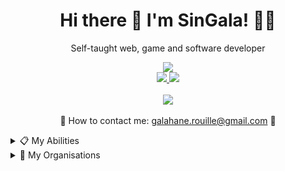 <h1 align='center'>
Hi there 👋 I'm SinGala! 👨‍💻
</h1>

<p align='center'>
Self-taught web, game and software developer
  <br/>
</p>

<p align='center'>
  <img src="https://komarev.com/ghpvc/?username=Sin-Gala"></a><br/>
  <a href='https://www.linkedin.com/in/galahane-rouille-poirel-641196183/' target='_blank'>
  <img src="https://img.shields.io/badge/LinkedIn-0077B5?style=for-the-badge&logo=linkedin&logoColor=white" />
</a>
<a href='https://twitter.com/sin_gala' target='_blank'>
  <img src="https://img.shields.io/badge/Twitter-1DA1F2?style=for-the-badge&logo=twitter&logoColor=white" />
</a>
  <br/>
  <br/>

<!--<img src="https://github-readme-stats.vercel.app/api/?username=Sin-Gala&count_private=true&theme=tokyonight&showicons=true" />-->
<img src="https://github-readme-stats.vercel.app/api/top-langs/?username=Sin-Gala&theme=tokyonight" />


<br />
<br/>
📧 How to contact me: <a href='mailto:galahane.rouille@gmail.com'>galahane.rouille@gmail.com</a> 📧
</p>

<details>
  <summary>📋 My Abilities</summary>
  
### My coding abilities
|  Working with (Languages) | Learning  |    |  Working with (Softwares & Frameworks) | Learning      |
| :------------------------:|:---------:|----| :-------------------------------------:|:-------------:|
| HTML                      | C         |    | Unity                                  | AndroidStudio |
| CSS                       | C++       |    | WampServer                             | HxD           |
| Javascript                | Rust      |    | PHPMyAdmin                             | Postman       |
| C#                        | Python    |    | Fabric                                 | NeutralinoJS  |
| Julia                     | Kotlin    |    | OpenTK, LWJGL                          | Tauri         |
| PHP                       | Assembly  |    | Github                                 | React         |
| SQL                       | Bash      |    |                                        | ANTLR4        |
| Java                      |           |    |                                        | LLVM          |

### Languages I speak
<ul>
  <li>French: Native</li>
  <li>English: Fluent</li>
  <li>Portuguese (Brazil): Basics</li>
  <li>Spanish: Basics</li>
</ul>
</details>

<details>
  <summary>📌 My Organisations</summary>
<ul>
  <li><a href="https://github.com/TheanaProductions">Theana Productions</a></li>
</ul>
  </details
